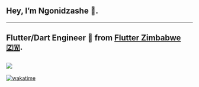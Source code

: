 ## Hey, I’m Ngonidzashe 👋.
---
Flutter/Dart Engineer 💙 from [Flutter Zimbabwe 🇿🇼](https://twitter.com/FlutterZimbabwe).
---
![](https://github-readme-stats.vercel.app/api?username=iamngoni&show_icons=true&count_private=true&bg_color=0D1117&border_radius=0&hide_title=true&text_color=FFF&icon_color=296ECA&)
---
[![wakatime](https://wakatime.com/badge/user/c0cf4283-a9c5-4c2b-b11a-ab0fff109b96.svg)](https://wakatime.com/@c0cf4283-a9c5-4c2b-b11a-ab0fff109b96)

